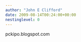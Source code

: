 ```yaml
---
author: "John E Clifford"
date: 2009-08-14T00:24:00+00:00
nestinglevel: 0
---
```

pckipo.blogspot.com